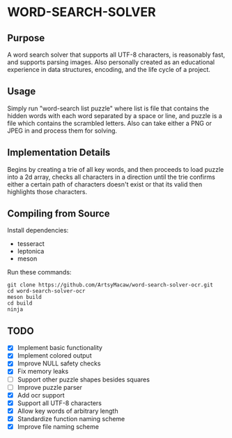 # WORD-SEARCH-SOLVER
## Purpose
A word search solver that supports all UTF-8 characters, is reasonably fast, and
supports parsing images. Also personally created as an educational experience
in data structures, encoding, and the life cycle of a project.
## Usage
Simply run "word-search list puzzle" where list is file that contains the
hidden words with each word separated by a space or line, and puzzle is a file which contains
the scrambled letters. Also can take either a PNG or JPEG in and process them for solving.
## Implementation Details
Begins by creating a trie of all key words, and then proceeds to load puzzle
into a 2d array, checks all characters in a direction until the trie confirms either
a certain path of characters doesn't exist or that its valid then highlights those
characters.
## Compiling from Source
Install dependencies:
* tesseract  
* leptonica  
* meson  

Run these commands:  
```
git clone https://github.com/ArtsyMacaw/word-search-solver-ocr.git
cd word-search-solver-ocr
meson build
cd build
ninja
```
## TODO
- [X] Implement basic functionality
- [X] Implement colored output
- [X] Improve NULL safety checks
- [X] Fix memory leaks
- [ ] Support other puzzle shapes besides squares
- [ ] Improve puzzle parser
- [X] Add ocr support
- [X] Support all UTF-8 characters
- [X] Allow key words of arbitrary length
- [X] Standardize function naming scheme
- [X] Improve file naming scheme
